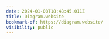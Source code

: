 ```yaml
---
date: 2024-01-08T18:48:45.011Z
title: Diagram.website
bookmark-of: https://diagram.website/
visibility: public
---
```

